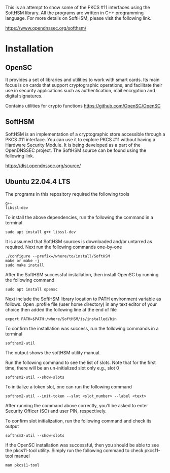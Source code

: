 This is an attempt to show some of the PKCS #11 interfaces using the SoftHSM library. All the programs are written in C\+\+ programming language. For more details on SoftHSM, please visit the following link.

https://www.opendnssec.org/softhsm/

# Installation

## OpenSC 
It provides a set of libraries and utilities to work with smart cards. Its main focus is on cards that support cryptographic operations, and facilitate their use in security applications such as authentication, mail encryption and digital signatures.

Contains utilities for crypto functions
https://github.com/OpenSC/OpenSC


## SoftHSM

SoftHSM is an implementation of a cryptographic store accessible through a PKCS #11 interface. You can use it to explore PKCS #11 without having a Hardware Security Module. It is being developed as a part of the OpenDNSSEC project. The SoftHSM source can be found using the following link.

https://dist.opendnssec.org/source/

## Ubuntu 22.04.4 LTS

The programs in this repository required the following tools

```
g++
libssl-dev
```

To install the above dependencies, run the following the command in a terminal
```
sudo apt install g++ libssl-dev
```

It is assumed that SoftHSM sources is downloaded and/or untarred as required. Next run the following commands one-by-one
```
./configure --prefix=/where/to/install/SoftHSM
make or make -j
sudo make install
```

After the SoftHSM successful installation, then install OpenSC by running the following command
```
sudo apt install opensc
```

Next include the SoftHSM library location to PATH environment variable as follows. Open .profile file (user home directory) in any text editor of your choice then added the following line at the end of file
```
export PATH=$PATH:/where/SoftHSM/is/installed/bin
```

To confirm the installation was success, run the following commands in a terminal
```
softhsm2-util
```

The output shows the softHSM utility manual.

Run the following command to see the list of slots. Note that for the first time, there will be an un-initialized slot only e.g., slot 0
```
softhsm2-util --show-slots
```

To initialize a token slot, one can run the following command
```
softhsm2-util --init-token --slot <slot_number> --label <text>
```

After running the command above correctly, you'll be asked to enter Security Officer (SO) and user PIN, respectively.

To confirm slot initialization, run the following command and check its output
```
softhsm2-util --show-slots
```

If the OpenSC installation was successful, then you should be able to see the pkcs11-tool utility. Simply run the following command to check pkcs11-tool manuel
```
man pkcs11-tool
```
